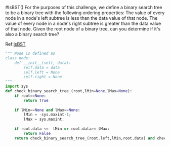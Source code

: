 #IsBST()
For the purposes of this challenge, we define a binary search tree to be a binary tree with the following ordering properties:
The  value of every node in a node's left subtree is less than the data value of that node.
The  value of every node in a node's right subtree is greater than the data value of that node.
Given the root node of a binary tree, can you determine if it's also a binary search tree?

Ref:[isBST](https://www.hackerrank.com/challenges/ctci-is-binary-search-tree)

```python
""" Node is defined as
class node:
    def __init__(self, data):
        self.data = data
        self.left = None
        self.right = None
"""
import sys
def check_binary_search_tree_(root,lMin=None,lMax=None):
    if root==None:
        return True
    
    if lMin==None and lMax==None:
        lMin = -sys.maxint-1;
        lMax = sys.maxint;
    
    if root.data <=  lMin or root.data>= lMax:
        return False
    return check_binary_search_tree_(root.left,lMin,root.data) and check_binary_search_tree_(root.right,root.data,lMax)
```
